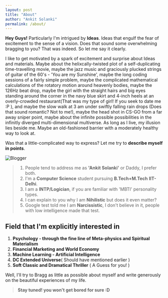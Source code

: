 ```yaml
---
layout: post
title: "About"
author: "Ankit Solanki"
permalink: /about/
---
```


**Hey Guys!** Particularly I'm intrigued by **Ideas**. Ideas that engulf the fear of excitement to the sense of a vision. Does that sound some overwhelming bragging to you? That was indeed. So let me say it clearly.


I like to get motivated by a spark of excitement and surprise about Ideas and materials. Maybe about the helixcally-twisted plot of a self-duplicating time-travelling movie, maybe the jazz music and graciously plucked strings of guitar of the 60's - 'You are my Sunshine', maybe the long coding sessions of a fairly simple problem, maybe the complicated mathematical calculations of the rotatory motion around heavenly bodies, maybe the 126Hz beat drop, maybe the girl with the straight hairs and big eyes standing around the corner in the navy blue skirt and 4-inch heels at an overly-crowded restaurant(That was my type of girl! If you seek to date me :P ), and maybe the slow walk at 3 am under swiftly falling rain drops (Does that sound romantic? Not to me!), maybe the head shot in CS-GO from a far away sniper point, maybe about the infinite possible possibilities in the infinitly diverged multi-dimensional multiverse. As long as I live, my illusion lies beside me. Maybe an old-fashioned barrier with a moderately healthy way to look at.

Was that a little-complicated way to express? Let me try to **describe myself in points**.

![Blogger](https://raw.githubusercontent.com/techcentaur/tale/master/img/ankit.png "Blogger")

> 1. People tend to address me as **'Ankit Solanki'** or Daddy, I prefer both. 
> 2. I'm a **Computer Science** student pursuing **B.Tech+M.Tech** **IIT-Delhi**. 
>3. I am a **INTP/Logician**, if you are familiar with 'MBTI' personality types.
> 4. I can explain to you why I am **Nihilistic** but does it even matter?
>5. Google test told me I am **Narcissistic**, I don't believe in it, people with low intelligence made that test. 


## Field that I'm explicitly interested in
1. **Psychology - through the fine line of Meta-physics and Spiritual Materialism**
2. **Financial Marketing and World Economy**
3. **Machine Learning - Artificial Intelligence**
4. **DC Extended Universe**( Should have mentioned earlier )
5. **Soft Classic and Dramatical Thriller** ( A Guess for you! )


Well, I'll try to Bragg as little as possible about myself and write generously on the beautiful experiences of my life.

>**Stay tuned! you won't get bored for sure :D**
